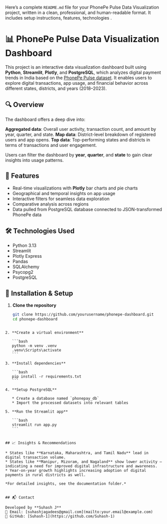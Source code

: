 Here’s a complete `README.md` file for your PhonePe Pulse Data Visualization project, written in a clean, professional, and human-readable format. It includes setup instructions, features, technologies .


# 📊 PhonePe Pulse Data Visualization Dashboard

This project is an interactive data visualization dashboard built using **Python**, **Streamlit**, **Plotly**, and **PostgreSQL**, which analyzes digital payment trends in India based on the [PhonePe Pulse dataset](https://github.com/PhonePe/pulse). It enables users to explore digital transactions, app usage, and financial behavior across different states, districts, and years (2018–2023).


## 🔍 Overview

The dashboard offers a deep dive into:

 **Aggregated data**: Overall user activity, transaction count, and amount by year, quarter, and state.
 **Map data**: District-level breakdown of registered users and app opens.
 **Top data**: Top-performing states and districts in terms of transactions and user engagement.

Users can filter the dashboard by **year**, **quarter**, and **state** to gain clear insights into usage patterns.

## 🚀 Features

-  Real-time visualizations with **Plotly** bar charts and pie charts
-  Geographical and temporal insights on app usage
-  Interactive filters for seamless data exploration
-  Comparative analysis across regions
-  Data pulled from PostgreSQL database connected to JSON-transformed PhonePe data



## 🛠️ Technologies Used

- Python 3.13
- Streamlit
- Plotly Express
- Pandas
- SQLAlchemy
- Psycopg2
- PostgreSQL



## 🧩 Installation & Setup

1. **Clone the repository**
   ```bash
   git clone https://github.com/yourusername/phonepe-dashboard.git
   cd phonepe-dashboard
````

2. **Create a virtual environment**

   ```bash
   python -m venv .venv
   .venv\Scripts\activate
   ```

3. **Install dependencies**

   ```bash
   pip install -r requirements.txt
   ```

4. **Setup PostgreSQL**

   * Create a database named `phonepay_db`
   * Import the processed datasets into relevant tables

5. **Run the Streamlit app**

   ```bash
   streamlit run app.py
   ```


## 📈 Insights & Recommendations

* States like **Karnataka, Maharashtra, and Tamil Nadu** lead in digital transaction volume.
* States like **Manipur, Mizoram, and Nagaland** show lower activity — indicating a need for improved digital infrastructure and awareness.
* Year-on-year growth highlights increasing adoption of digital payments in rural districts as well.

*For detailed insights, see the documentation folder.*


## 📬 Contact

Developed by **Suhash J**
📧 Email: [suhashjagadees@gmail.com](mailto:your.email@example.com)
🔗 GitHub: [Suhash-1](https://github.com/Suhash-1)


